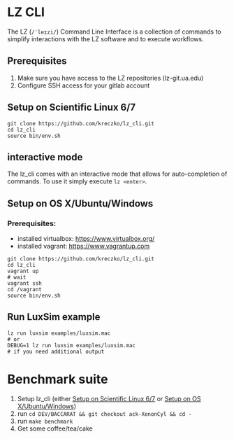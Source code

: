 # LZ CLI
The LZ (`/ˈleɪzi/`) Command Line Interface is a collection of commands to
simplify interactions with the LZ software and to execute workflows.

## Prerequisites
 1. Make sure you have access to the LZ repositories (lz-git.ua.edu)
 2. Configure SSH access for your gitlab account



## Setup on Scientific Linux 6/7
```
git clone https://github.com/kreczko/lz_cli.git
cd lz_cli
source bin/env.sh
```

## interactive mode
The lz_cli comes with an interactive mode that allows for auto-completion of commands.
To use it simply execute `lz <enter>`.


## Setup on OS X/Ubuntu/Windows
### Prerequisites:
 - installed virtualbox: https://www.virtualbox.org/
 - installed vagrant: https://www.vagrantup.com
```
git clone https://github.com/kreczko/lz_cli.git
cd lz_cli
vagrant up
# wait
vagrant ssh
cd /vagrant
source bin/env.sh
```

## Run LuxSim example
```
lz run luxsim examples/luxsim.mac
# or
DEBUG=1 lz run luxsim examples/luxsim.mac
# if you need additional output
```

# Benchmark suite
 1. Setup lz_cli (either [Setup on Scientific Linux 6/7](#setup-on-scientific-linux-67) or [Setup on OS X/Ubuntu/Windows](#setup-on-os-xubuntuwindows))
 2. run `cd DEV/BACCARAT && git checkout ack-XenonCyl && cd -`
 3. run `make benchmark`
 4. Get some coffee/tea/cake
